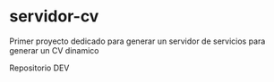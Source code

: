 # servidor-cv
Primer proyecto dedicado para generar un servidor de servicios para generar un CV dinamico 

Repositorio DEV

